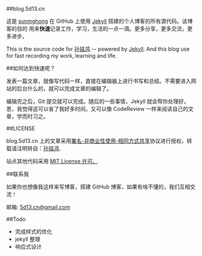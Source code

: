 ##blog.5d13.cn

这是 <a href="http://blog.5d13.cn" target="_blank" title="5d13.cn">sunmghong</a> 在 GitHub 上使用 <a href="http://jekyllrb.com" target="_blank" >Jekyll</a> 搭建的个人博客的所有源代码。该博客的目的 用来<strong>快速</strong>记录工作，学习，生活的一点一滴。更多分享，更多交流，更多进步。

This is the source code for <a href="http://blog.5d13.cn" target="_blank" title="孙铭鸿">孙铭鸿</a> -- powered by <a href="http://jekyllrb.com" target="_blank" title="jekyll">Jekyll</a>. And this blog use for fast recording my work, learning and life.

##如何达到快速呢？

发表一篇文章，就像写代码一样，直接在编辑器上进行书写和总结。不需要进入网站的后台什么的，就可以完成文章的编辑了。

编辑完之后，Git 提交就可以完成。随后的一些事情，Jekyll 就会帮你处理好。恩，我觉得这可以省了我好多时间。又可以像 CodeReview 一样来阅读自己的文章，学而时习之。

##LICENSE

blog.5d13.cn 上的文章采用<a href="http://creativecommons.org/licenses/by-nc-sa/3.0/" target="_blank">署名-非商业性使用-相同方式共享</a>协议进行授权，转载请注明转自：<a href="http://blog.5d13.cn" target="_blank">孙铭鸿</a>.

站点其他代码采用  <a href="http://zh.wikipedia.org/wiki/MIT_License" target="_blank">MIT License 许可。</a>

##联系我

如果你也想像我这样来写博客，搭建 GitHub 博客，如果有啥不懂的，我们互相交流！

邮箱: 5d13.cn@gmail.com

##Todo

* 完成样式的优化
* jekyll 整理
* 响应式设计
